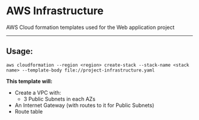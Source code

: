 # AWS Infrastructure
AWS Cloud formation templates used for the Web application project

------
## Usage:
    aws cloudformation --region <region> create-stack --stack-name <stack name> --template-body file://project-infrastructure.yaml
    
**This template will:**
- Create a VPC with:
    - 3 Public Subnets in each AZs
- An Internet Gateway (with routes to it for Public Subnets)
- Route table    
     
